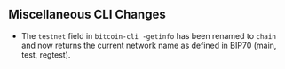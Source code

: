 Miscellaneous CLI Changes
-------------------------
- The `testnet` field in `bitcoin-cli -getinfo` has been renamed to `chain` and now returns the current network name as defined in BIP70 (main, test, regtest).